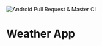 ![Android Pull Request & Master CI](https://github.com/hiteshhv/Weather_App/workflows/Android%20Pull%20Request%20&%20Master%20CI/badge.svg)
<h1> Weather App </h1>
